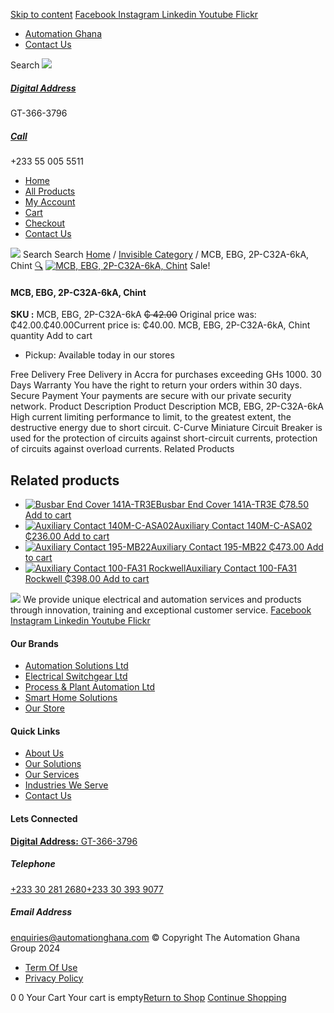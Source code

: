 [Skip to content](https://store.automationghana.com/product/mcb-ebg-2p-c32a-6ka-chint/#content)
[ Facebook ](https://www.facebook.com/automationgh/) [ Instagram ](https://www.instagram.com/automationgh/) [ Linkedin ](https://www.linkedin.com/company/the-automation-ghana-limited/) [ Youtube ](https://www.youtube.com/channel/UCurrRDUSm5oIW39VXjn1u0w) [ Flickr ](https://www.flickr.com/photos/181794037@N07/)
  * [ Automation Ghana ](https://automationghana.com)
  * [ Contact Us ](https://store.automationghana.com/contact/)


Search
[ ![](https://store.automationghana.com/wp-content/uploads/2024/04/Website-TAGG-Logo-BLUE.png) ](https://store.automationghana.com/)
[ ](https://maps.app.goo.gl/m4xeaagWCNbLk4jM6)
#####  [ Digital Address ](https://maps.app.goo.gl/m4xeaagWCNbLk4jM6)
GT-366-3796 
[ ](tel:+233550055511)
#####  [ Call ](tel:+233550055511)
+233 55 005 5511 
  * [Home](https://store.automationghana.com/)
  * [All Products](https://store.automationghana.com/shop/)
  * [My Account](https://store.automationghana.com/my-account/)
  * [Cart](https://store.automationghana.com/cart/)
  * [Checkout](https://store.automationghana.com/checkout/)
  * [Contact Us](https://store.automationghana.com/contact/)


[![](https://store.automationghana.com/wp-content/uploads/2024/04/AutomationGhana_logo_white.png)](https://store.automationghana.com)
Search
Search
[Home](https://store.automationghana.com) / [Invisible Category](https://store.automationghana.com/product-category/invisible-category/) / MCB, EBG, 2P-C32A-6kA, Chint
[🔍](https://store.automationghana.com/product/mcb-ebg-2p-c32a-6ka-chint/)
[![MCB, EBG, 2P-C32A-6kA, Chint](https://store.automationghana.com/wp-content/uploads/2024/05/ebg-2p-c32-6ka-500x500-2.webp)](https://store.automationghana.com/wp-content/uploads/2024/05/ebg-2p-c32-6ka-500x500-2.webp)
Sale!
####  MCB, EBG, 2P-C32A-6kA, Chint 
**SKU :** MCB, EBG, 2P-C32A-6kA 
~~₵ 42.00~~ Original price was: ₵42.00.₵40.00Current price is: ₵40.00.
MCB, EBG, 2P-C32A-6kA, Chint quantity
Add to cart
  * Pickup: Available today in our stores


Free Delivery 
Free Delivery in Accra for purchases exceeding GHs 1000. 
30 Days Warranty 
You have the right to return your orders within 30 days. 
Secure Payment 
Your payments are secure with our private security network. 
Product Description
Product Description
MCB, EBG, 2P-C32A-6kA High current limiting performance to limit, to the greatest extent, the destructive energy due to short circuit. C-Curve Miniature Circuit Breaker is used for the protection of circuits against short-circuit currents, protection of circuits against overload currents.
Related Products 
## Related products
  * [![Busbar End Cover 141A-TR3E](https://store.automationghana.com/wp-content/uploads/2020/12/141A-TR3E-300x300.jpg)Busbar End Cover 141A-TR3E ₵78.50 ](https://store.automationghana.com/product/busbar-end-cover-141a-tr3e/)
[Add to cart](https://store.automationghana.com/product/mcb-ebg-2p-c32a-6ka-chint/?add-to-cart=2977)
  * [![Auxiliary Contact 140M-C-ASA02](https://store.automationghana.com/wp-content/uploads/2020/11/140M-C-ASA02.jpg)Auxiliary Contact 140M-C-ASA02 ₵236.00 ](https://store.automationghana.com/product/auxiliary-contact-140m-c-asa02/)
[Add to cart](https://store.automationghana.com/product/mcb-ebg-2p-c32a-6ka-chint/?add-to-cart=2950)
  * [![Auxiliary Contact 195-MB22](https://store.automationghana.com/wp-content/uploads/2020/11/A-B-300x300.jpg)Auxiliary Contact 195-MB22 ₵473.00 ](https://store.automationghana.com/product/auxiliary-contact-195-mb22/)
[Add to cart](https://store.automationghana.com/product/mcb-ebg-2p-c32a-6ka-chint/?add-to-cart=2948)
  * [![Auxiliary Contact 100-FA31 Rockwell](https://store.automationghana.com/wp-content/uploads/2020/11/Auxilliary-Contact-Block-100-FA31.jpg)Auxiliary Contact 100-FA31 Rockwell ₵398.00 ](https://store.automationghana.com/product/auxiliary-contact-100-fa31-rockwell/)
[Add to cart](https://store.automationghana.com/product/mcb-ebg-2p-c32a-6ka-chint/?add-to-cart=2937)


![](https://store.automationghana.com/wp-content/uploads/2024/04/AutomationGhana_logo_white.png)
We provide unique electrical and automation services and products through innovation, training and exceptional customer service.
[ Facebook ](https://www.facebook.com/automationgh/) [ Instagram ](https://www.instagram.com/automationgh/) [ Linkedin ](https://www.linkedin.com/company/the-automation-ghana-limited/) [ Youtube ](https://www.youtube.com/channel/UCurrRDUSm5oIW39VXjn1u0w) [ Flickr ](https://www.flickr.com/photos/181794037@N07/)
#### Our Brands
  * [ Automation Solutions Ltd ](https://store.automationghana.com/product/mcb-ebg-2p-c32a-6ka-chint/)
  * [ Electrical Switchgear Ltd ](https://store.automationghana.com/product/mcb-ebg-2p-c32a-6ka-chint/)
  * [ Process & Plant Automation Ltd ](https://store.automationghana.com/product/mcb-ebg-2p-c32a-6ka-chint/)
  * [ Smart Home Solutions ](https://store.automationghana.com/product/mcb-ebg-2p-c32a-6ka-chint/)
  * [ Our Store ](https://store.automationghana.com/product/mcb-ebg-2p-c32a-6ka-chint/)


#### Quick Links
  * [ About Us ](https://store.automationghana.com/product/mcb-ebg-2p-c32a-6ka-chint/)
  * [ Our Solutions ](https://store.automationghana.com/product/mcb-ebg-2p-c32a-6ka-chint/)
  * [ Our Services ](https://store.automationghana.com/product/mcb-ebg-2p-c32a-6ka-chint/)
  * [ Industries We Serve ](https://store.automationghana.com/product/mcb-ebg-2p-c32a-6ka-chint/)
  * [ Contact Us ](https://store.automationghana.com/product/mcb-ebg-2p-c32a-6ka-chint/)


#### Lets Connected
[**Digital Address:** GT-366-3796](https://maps.app.goo.gl/m4xeaagWCNbLk4jM6)
#####  Telephone 
[ +233 30 281 2680](tel:+233302812680)[+233 30 393 9077](https://store.automationghana.com/product/mcb-ebg-2p-c32a-6ka-chint/+233303939077)
#####  Email Address 
enquiries@automationghana.com 
© Copyright The Automation Ghana Group 2024
  * [ Term Of Use ](https://store.automationghana.com/product/mcb-ebg-2p-c32a-6ka-chint/)
  * [ Privacy Policy ](https://store.automationghana.com/product/mcb-ebg-2p-c32a-6ka-chint/)


0
0
Your Cart
Your cart is empty[Return to Shop](https://store.automationghana.com/shop/)
[Continue Shopping](https://store.automationghana.com/product/mcb-ebg-2p-c32a-6ka-chint/)
